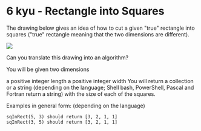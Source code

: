 # 6 kyu - Rectangle into Squares

The drawing below gives an idea of how to cut a given "true" rectangle into squares ("true" rectangle meaning that the two dimensions are different).

<img src="https://i.imgur.com/lk5vJ7sm.jpg" />

Can you translate this drawing into an algorithm?

You will be given two dimensions

a positive integer length
a positive integer width
You will return a collection or a string (depending on the language; Shell bash, PowerShell, Pascal and Fortran return a string) with the size of each of the squares.

Examples in general form:
(depending on the language)

```
sqInRect(5, 3) should return [3, 2, 1, 1]
sqInRect(3, 5) should return [3, 2, 1, 1]
```

